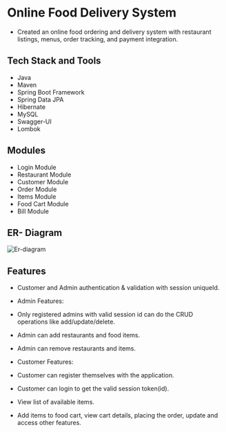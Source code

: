 # Online Food Delivery System
- Created an online food ordering and delivery system with restaurant listings, menus, order tracking, and payment integration.

## Tech Stack and Tools
- Java
- Maven
- Spring Boot Framework
- Spring Data JPA
- Hibernate
- MySQL
- Swagger-UI
- Lombok

## Modules
- Login Module
- Restaurant Module
- Customer Module
- Order Module
- Items Module
- Food Cart Module
- Bill Module

## ER- Diagram
![Er-diagram](https://user-images.githubusercontent.com/101379495/213903200-10b62ca4-cd7c-476c-9bc7-fdbb8e4de54b.png)




## Features
- Customer and Admin authentication & validation with session uniqueId.
- Admin Features:
 - Only registered admins with valid session id can do the CRUD operations like add/update/delete.
 - Admin can add restaurants and food items.
 - Admin can remove restaurants and items.
 
- Customer Features:
 - Customer can register themselves with the application.
 - Customer can login to get the valid session token(id).
 - View list of available items.
 - Add items to food cart, view cart details, placing the order, update and access other features.

